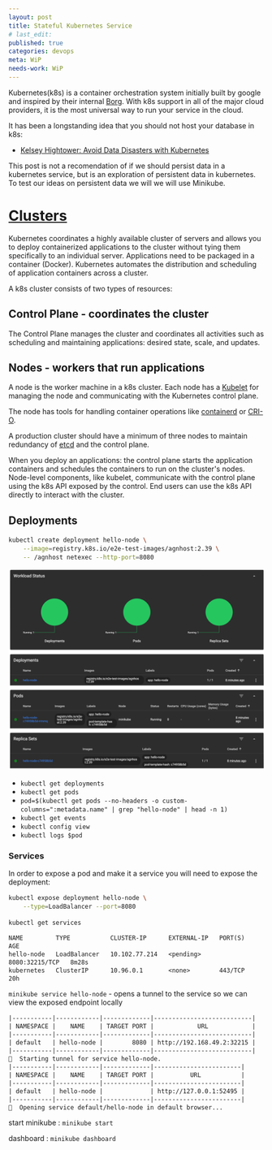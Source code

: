```yaml
---
layout: post
title: Stateful Kubernetes Service
# last_edit:
published: true
categories: devops
meta: WiP
needs-work: WiP
---
```


Kubernetes(k8s) is a container orchestration system initially built by google and inspired by their internal [Borg](https://kubernetes.io/blog/2015/04/borg-predecessor-to-kubernetes/). With k8s support in all of the major cloud providers, it is the most universal way to run your service in the cloud.

It has been a longstanding idea that you should not host your database in k8s:
- [Kelsey Hightower: Avoid Data Disasters with Kubernetes](https://www.youtube.com/watch?v=9uyNiAFmWqw)

This post is not a recomendation of if we should persist data in a kubernetes service, but is an exploration of persistent data in kubernetes.
To test our ideas on persistent data we will we will use Minikube.

# [Clusters](https://kubernetes.io/docs/tutorials/hello-minikube/)
Kubernetes coordinates a highly available cluster of servers and allows you to deploy containerized applications to the cluster without tying them specifically to an individual server. Applications need to be packaged in a container (Docker). Kubernetes automates the distribution and scheduling of application containers across a cluster.

A k8s cluster consists of two types of resources:

## Control Plane - coordinates the cluster
The Control Plane manages the cluster and coordinates all activities such as scheduling and maintaining applications: desired state, scale, and updates.

## Nodes - workers that run applications
A node is the worker machine in a k8s cluster. Each node has a [Kubelet](https://kubernetes.io/docs/reference/command-line-tools-reference/kubelet/) for managing the node and communicating with the Kubernetes control plane.

The node has tools for handling container operations like [containerd](https://containerd.io/) or [CRI-O](https://cri-o.io/).

A production cluster should have a minimum of three nodes to maintain redundancy of [etcd](https://etcd.io/) and the control plane.

When you deploy an applications: the control plane starts the application containers and schedules the containers to run on the cluster's nodes.
Node-level components, like kubelet, communicate with the control plane using the k8s API exposed by the control.
End users can use the k8s API directly to interact with the cluster.

## Deployments
```bash
kubectl create deployment hello-node \
    --image=registry.k8s.io/e2e-test-images/agnhost:2.39 \
    -- /agnhost netexec --http-port=8080
```
![Kubernetes Dashboard](/post_images/Kubernetes-Dashboard.png)

- `kubectl get deployments`
- `kubectl get pods`
- `pod=$(kubectl get pods --no-headers -o custom-columns=":metadata.name" | grep "hello-node" | head -n 1)`
- `kubectl get events`
- `kubectl config view`
- `kubectl logs $pod`


### Services
In order to expose a pod and make it a service you will need to expose the deployment:
```bash
kubectl expose deployment hello-node \
    --type=LoadBalancer --port=8080
```

`kubectl get services`

```
NAME         TYPE           CLUSTER-IP      EXTERNAL-IP   PORT(S)          AGE
hello-node   LoadBalancer   10.102.77.214   <pending>     8080:32215/TCP   8m28s
kubernetes   ClusterIP      10.96.0.1       <none>        443/TCP          20h
```

`minikube service hello-node` - opens a tunnel to the service so we can view the exposed endpoint locally

```
|-----------|------------|-------------|---------------------------|
| NAMESPACE |    NAME    | TARGET PORT |            URL            |
|-----------|------------|-------------|---------------------------|
| default   | hello-node |        8080 | http://192.168.49.2:32215 |
|-----------|------------|-------------|---------------------------|
🏃  Starting tunnel for service hello-node.
|-----------|------------|-------------|------------------------|
| NAMESPACE |    NAME    | TARGET PORT |          URL           |
|-----------|------------|-------------|------------------------|
| default   | hello-node |             | http://127.0.0.1:52495 |
|-----------|------------|-------------|------------------------|
🎉  Opening service default/hello-node in default browser...
```


start minikube
: `minikube start`

dashboard
: `minikube dashboard`
